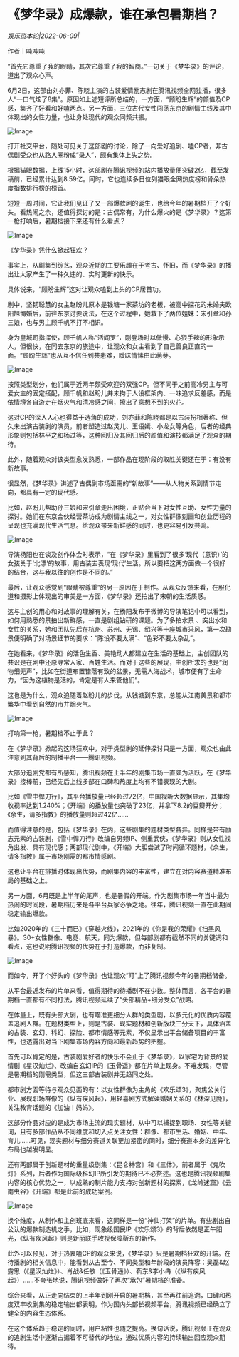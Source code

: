 # 《梦华录》成爆款，谁在承包暑期档？

*娱乐资本论|2022-06-09|*

作者｜吨吨吨

“首先它尊重了我的眼睛，其次它尊重了我的智商。”一句关于《梦华录》的评论，道出了观众心声。

6月2日，这部由刘亦菲、陈晓主演的古装爱情励志剧在腾讯视频全网独播，很多人“一口气炫了8集”。原因如上述短评所总结的，一方面，“顾盼生辉”的颜值及CP感，集齐了好看和好嗑两点。另一方面，三位古代女性闯荡东京的剧情主线及其中体现出的女性力量，也让身处现代的观众同频共振。

![Image](https://p9.toutiaoimg.com/origin/tos-cn-i-qvj2lq49k0/4b167cdcd7bc4dbd87fea18a8d89e1f2?from=pc)

打开社交平台，随处可见关于这部剧的讨论，除了一向爱好追剧、嗑CP者，非古偶剧受众也从路人圈粉成“录人”，颇有集体上头之势。

根据猫眼数据，上线15小时，这部剧在腾讯视频的站内播放量便突破2亿，截至发稿前，已经累计达到8.59亿。同时，它也连续多日位列猫眼全网热度榜和骨朵热度指数排行榜的榜首。

短短一周时间，它让我们见证了又一部爆款剧的诞生，也给今年的暑期档开了个好头。看热闹之余，还值得探讨的是：古偶常有，为什么爆火的是《梦华录》？这第一枪打响后，暑期档接下来还有什么看点？

![Image](https://p9.toutiaoimg.com/origin/tos-cn-i-qvj2lq49k0/03f8d9a6548246f09479d381285b987f?from=pc)

《梦华录》凭什么掀起狂欢？

事实上，从剧集到综艺，观众近期的主要乐趣在于考古、怀旧，而《梦华录》的播出让大家产生了一种久违的、实时更新的快乐。

具体说来，“顾盼生辉”这对让观众嗑到上头的CP居首功。

剧中，坚韧聪慧的女主赵盼儿原本是钱塘一家茶坊的老板，被高中探花的未婚夫欧阳旭悔婚后，前往东京讨要说法，在这个过程中，她救下了两位姐妹：宋引章和孙三娘，也与男主顾千帆不打不相识。

身为皇城司指挥使，顾千帆人称“活阎罗”，刚登场时以傲慢、心狠手辣的形象示人，但很快，在同去东京的旅途中，让观众和女主看到了自己善良正直的一面。“顾盼生辉”也从互不信任到共患难，暧昧情愫由此萌芽。

![Image](https://p9.toutiaoimg.com/origin/tos-cn-i-qvj2lq49k0/d287de7dfe02430590de0fb893bc211b?from=pc)

按照类型划分，他们属于近两年颇受欢迎的双强CP。但不同于之前高冷男主与可爱女主的固定搭配，顾千帆和赵盼儿并未拘于人设框架内、一味追求反差感，而是依情境各自游走在烟火气和清冷感之间，擦出了意想不到的火花。

这对CP的深入人心也得益于选角的成功，刘亦菲和陈晓都是以古装扮相著称、但久未出演古装剧的演员，前者塑造过赵灵儿、王语嫣、小龙女等角色，后者的经典形象则包括林平之和杨过等，这种回归及其回归后的颜值和演技都满足了观众的期待。

此外，随着观众对该类型愈发熟悉，一部作品在现阶段的取胜关键还在于：有没有新故事。

很显然，《梦华录》讲述了古偶剧市场亟需的“新故事”——从人物关系到情节走向，都具有一定的现代感。

比如，赵盼儿帮助孙三娘和宋引章走出困境，正贴合当下对女性互助、女性力量的探讨。她们在东京合伙经营茶坊成为剧情主线之一，对女性群像刻画和创业历程的呈现也充满现代生活气息。给观众带来新鲜感的同时，也更容易引发共鸣。

![Image](https://p9.toutiaoimg.com/origin/tos-cn-i-qvj2lq49k0/a4312e9c25874fe8b748c550d10ef118?from=pc)

导演杨阳也在谈及创作体会时表示，“在《梦华录》里看到了很多‘现代（意识）’的女孩关于‘北漂’的故事，用古装去表现‘现代’生活。所以要把这两方面做一个很好的结合，这与我以往的创作是不同的。”

最后，让观众感觉到“眼睛被尊重”的另一原因在于制作。从观众反馈来看，在服化道和摄影上体现出的审美是一方面，《梦华录》还拍出了宋朝的生活质感。

这与主创的用心和对故事的理解有关，在杨阳发布于微博的导演笔记中可以看到，如何用熟悉的景拍出新鲜感，一直是剧组钻研的课题。为了多拍水景 、突出水和女性的关系，她和团队先后在杭州、苏州、无锡、绍兴等十座城市采风，第一次勘景便明确了对场景细节的要求：“陈设不要太满”、“色彩不要太杂乱”。

在她看来，《梦华录》的活色生香、美艳动人都建立在生活的基础上，主创团队的共识是在剧中还原寻常人家、百姓生活。而对于这些的展现，主创所求的也是“润物细无声”，比如在街道布置错落有致的盆景，无需人海战术，城市便有了生命力，“因为这植物是活的，肯定是有人来管他们”。

这也是为什么，观众追随着赵盼儿的步伐，从钱塘到东京，总能从江南美景和都市繁华中看到自然的市井烟火气。

![Image](https://p9.toutiaoimg.com/origin/tos-cn-i-qvj2lq49k0/ad115ccea5584d998532fc6a5405243f?from=pc)

打响第一枪，暑期档不止于此？

在《梦华录》掀起的这场狂欢中，对于类型剧的延伸探讨只是一方面，观众也由此注意到其背后的制播平台——腾讯视频。

大部分追剧党都有所感知，腾讯视频在上半年的剧集市场一直颇为活跃，在《梦华录》接棒前，已经先后上线多部在口碑和热度上均有不错表现的大剧。

比如《雪中悍刀行》，其平台播放量已经超过72亿，中国视听大数据显示，其集均收视率达到1.240%；《开端》的播放量也突破了23亿，并拿下8.2的豆瓣开分；《余生，请多指教》的播放量则超过42亿……

而值得注意的是，包括《梦华录》在内，这些剧集的题材类型各异。同样是带有励志元素的古装剧，《雪中悍刀行》改编自男频IP、侧重武侠，《梦华录》则从女性视角出发、具有现代感；两部现代剧中，《开端》大胆尝试了时间循环题材，《余生，请多指教》属于市场刚需的都市情感剧。

这也让平台在排播时体现出优势，而剧集内容的丰富性，建立在对内容赛道精准布局的基础之上。

另一方面，6月既是上半年的尾声，也是暑假的开端。作为剧集市场一年当中最为热闹的时间段，暑期档历来是各平台兵家必争之地。往年，腾讯视频一直在此期间稳定输出爆款。

比如2020年的《三十而已》《穿越火线》，2021年的《你是我的荣耀》《扫黑风暴》。30+女性群像、电竞、航天，同为爆款，但每部剧都有截然不同的关键词和看点，这也说明腾讯视频的优势在于打造爆款，而非复制。

![Image](https://p9.toutiaoimg.com/origin/tos-cn-i-qvj2lq49k0/623e1118ab3144cca68676f2a1e75fbd?from=pc)

而如今，开了个好头的《梦华录》也让观众“盯”上了腾讯视频今年的暑期档储备。

从平台最近发布的片单来看，值得期待的待播剧不在少数。整体而言，各平台的暑期档一直都有不同打法，腾讯视频延续了“头部精品+细分受众”战略。

在体量上，既有头部大剧，也有瞄准更细分人群的类型剧，以多元化的优质内容覆盖追剧人群。在题材类型上，则是古装、现实题材和创新版块三分天下，具体涵盖的古装、玄幻、科幻、探险、都市情感等元素，不仅显示出平台储备项目的丰富性，也透露出对当下剧集市场内容方向和最新趋势的把握。

首先可以肯定的是，古装剧爱好者的快乐不会止于《梦华录》，以家宅为背景的爱情剧《星汉灿烂》、改编自玄幻IP的《玉骨遥》都在片单上现身。不难发现，尽管是暑期档的刚需类型，但这三部古装剧并无趋同之处。

都市剧方面等待与观众见面的有：以女性群像为主角的《欢乐颂3》，聚焦公关行业、展现职场群像的《纵有疾风起》，用轻喜剧方式解读婚姻关系的《林深见鹿》，关注教育话题的《加油！妈妈》。

这部分作品对应的是成为市场主流的现实题材，从中可以捕捉到职场、女性等关键词，且有多部作品从不同维度和切入点关注女性：群像、都市生活、婚姻、中年、育儿……可见，现实题材与细分赛道关联更加紧密的同时，细分赛道本身的差异化布局也越发明显。

还有两部属于创新题材的重量级剧集：《昆仑神宫》和《三体》，前者属于《鬼吹灯》系列，后者作为国际级科幻IP所引发的期待已不必赘述。这也是腾讯视频剧集内容的核心优势之一，以成熟的制片能力支持对创新题材的探索，《龙岭迷窟》《云南虫谷》《开端》都是此前的成功案例。

![Image](https://p9.toutiaoimg.com/origin/tos-cn-i-qvj2lq49k0/fdb827ac281445db93482fe35be1a5c0?from=pc)

换个维度，从制作和主创班底来看，这同样是一份“神仙打架”的片单。有些剧出自公认的爆款制造机之手，比如，现象级国民IP《欢乐颂3》的背后依然是正午阳光，《纵有疾风起》则是新丽联手收视保障靳东的新作。

此外可以预见，对于热衷嗑CP的观众来说，《梦华录》只是暑期档狂欢的开端。在待播剧的相关信息中，能看到从古至今、不同类型和年龄段的演员阵容：吴磊&赵露思（《星汉灿烂》）、肖战&任敏（《玉骨遥》）、靳东&李小冉（《纵有疾风起》）……不夸张地说，腾讯视频做好了再次“承包”暑期档的准备。

综合来看，从正走向结束的上半年到刚开启的暑期档，甚至再往前追溯，口碑和热度双丰收剧集的稳定输出都表明，作为国内头部长视频平台，腾讯视频已经确立了健全的内容生态体系。

在这个体系趋于稳定的同时，用户粘性也随之提高。换句话说，腾讯视频正在观众的追剧生活中逐渐占据着不可替代的地位，通过优质内容的持续输出回应观众期待。

